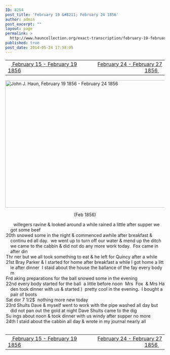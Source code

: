 ```yaml
---
ID: 8254
post_title: 'February 19 &#8211; February 24 1856'
author: admin
post_excerpt: ""
layout: page
permalink: >
  http://www.hauncollection.org/exact-transcription/february-19-february-24-1856/
published: true
post_date: 2014-05-24 17:58:05
---
```

<table style="width: 100%;" align="center">
<tbody>
<tr>
<td width="50%"><a title="February 15 – February 19 1856" href="http://www.hauncollection.org/version-2/version-ii-series-i/february-15-february-19-1856/"><img src="https://lh3.googleusercontent.com/-EFJpxxNiPNw/VqgtWBCZrMI/AAAAAAAAAFU/WfY4lPFWWkg/s800-Ic42/Soeb-Plain-Arrows-8-10px.png" alt="" width="10" height="10" /> February 15 - February 19 1856</a></td>
<td style="text-align: right;"><a title="February 24 – February 27 1856" href="http://www.hauncollection.org/version-2/version-ii-series-i/february-24-february-27-1856/"> February 24 - February 27 1856 <img src="https://lh3.googleusercontent.com/-67k0cYlpXHw/VqgtWKz1MXI/AAAAAAAAAFU/k9PW_Piyurk/s800-Ic42/Soeb-Plain-Arrows-5-10px.png" alt="" width="10" height="10" /></a></td>
</tr>
</tbody>
</table>
<a href="http://www.hauncollection.org/wp-content/uploads/John Haun/JJH_148_February 19 1856 - February 24 1856.JPG" target="_blank" rel="noopener"><img class="alignnone wp-image-2377 size-large" src="http://www.hauncollection.org/wp-content/uploads/John Haun/JJH_148_February 19 1856 - February 24 1856-1024x682.jpg" alt="John J. Haun, February 19 1856 - February 24 1856" width="604" height="402" /></a>
<p style="text-align: center;">(Feb 1856)</p>

<div style="text-indent: -1em; padding-left: 16px;"><span style="color: #ffffff;">. </span>    willegers ravine &amp; looked around a while rained a little after supper we got some beef</div>
<div style="text-indent: -1em; padding-left: 16px;">20th snowed some in the night &amp; commenced awhile after breakfast &amp; continu
ed all day.  we went up to turn off our water &amp; mend up the ditch we
came to the cabbin &amp; did not do any more work today.  Fox came in after din</div>
<div style="text-indent: -1em; padding-left: 16px;">Thr ner but we all took something to eat &amp; he left for Quincy after a while</div>
<div style="text-indent: -1em; padding-left: 16px;">21st Bray Parker &amp; I started for home after breakfast a while I got home a litt
le after dinner  I staid about the house the ballance of the fay every body m</div>
<div style="text-indent: -1em; padding-left: 16px;">Frd aking preparations for the ball snowed some in the evening</div>
<div style="text-indent: -1em; padding-left: 16px;">22nd every body started for the ball  a little before noon  Mrs  Fox  &amp; Mrs Ha
den took dinner with us &amp; started )  pretty cool in the evening.  I bought a pair of boots</div>
<div style="text-indent: -1em; padding-left: 16px;">Sat dor 7 1/2$  nothing more new today</div>
<div style="text-indent: -1em; padding-left: 16px;">23rd Shults Dave &amp; myself went to work with the pipe washed all
day but did not pan out the gold at night Dave Shults came to the dig</div>
<div style="text-indent: -1em; padding-left: 16px;">Su ings about noon &amp; took dinner with us windy after supper no more</div>
<div style="text-indent: -1em; padding-left: 16px;">24th I staid about the cabbin all day &amp; wrote in my journal nearly all</div>
&nbsp;
<table style="width: 100%;" align="center">
<tbody>
<tr>
<td width="50%"><a title="February 15 – February 19 1856" href="http://www.hauncollection.org/version-2/version-ii-series-i/february-15-february-19-1856/"><img src="https://lh3.googleusercontent.com/-EFJpxxNiPNw/VqgtWBCZrMI/AAAAAAAAAFU/WfY4lPFWWkg/s800-Ic42/Soeb-Plain-Arrows-8-10px.png" alt="" width="10" height="10" /> February 15 - February 19 1856</a></td>
<td style="text-align: right;"><a title="February 24 – February 27 1856" href="http://www.hauncollection.org/version-2/version-ii-series-i/february-24-february-27-1856/"> February 24 - February 27 1856 <img src="https://lh3.googleusercontent.com/-67k0cYlpXHw/VqgtWKz1MXI/AAAAAAAAAFU/k9PW_Piyurk/s800-Ic42/Soeb-Plain-Arrows-5-10px.png" alt="" width="10" height="10" /></a></td>
</tr>
</tbody>
</table>